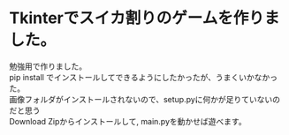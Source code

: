 # Tkinterでスイカ割りのゲームを作りました。
勉強用で作りました。<br>
pip install でインストールしてできるようにしたかったが、うまくいかなかった。<br>
画像フォルダがインストールされないので、setup.pyに何かが足りていないのだと思う<br>
Download Zipからインストールして, main.pyを動かせば遊べます。
